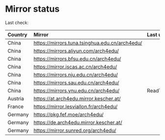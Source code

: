 <script src="./time.js"></script>
# Mirror status
Last check: <script type="text/javascript">localize(1681334129.189228);</script>

|Country|Mirror|Last update|
|:------|:-----|:----------|
|China|https://mirrors.tuna.tsinghua.edu.cn/arch4edu/|<script type="text/javascript">localize(1681281369);</script>|
|China|https://mirrors.aliyun.com/arch4edu/|<script type="text/javascript">localize(1681324254);</script>|
|China|https://mirrors.bfsu.edu.cn/arch4edu/|<script type="text/javascript">localize(1681281369);</script>|
|China|https://mirror.iscas.ac.cn/arch4edu/|<script type="text/javascript">localize(1681281369);</script>|
|China|https://mirrors.nju.edu.cn/arch4edu/|<script type="text/javascript">localize(1681281369);</script>|
|China|https://mirrors.sau.edu.cn/arch4edu/|<script type="text/javascript">localize(1673850842);</script>|
|China|https://mirrors.ynu.edu.cn/arch4edu/|ReadTimeout|
|Austria|https://at.arch4edu.mirror.kescher.at/|<script type="text/javascript">localize(1681281369);</script>|
|France|https://mirror.lesviallon.fr/arch4edu/|<script type="text/javascript">localize(1681281369);</script>|
|Germany|https://pkg.fef.moe/arch4edu/|<script type="text/javascript">localize(1681281369);</script>|
|Germany|https://de.arch4edu.mirror.kescher.at/|<script type="text/javascript">localize(1681281369);</script>|
|Germany|https://mirror.sunred.org/arch4edu/|<script type="text/javascript">localize(1681281369);</script>|

<script src="./tablefilter/tablefilter.js"></script>
<script src="./table.js"></script>